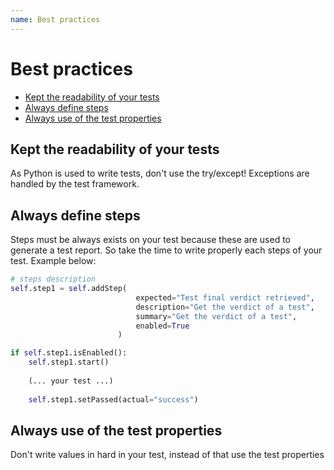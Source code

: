 ```yaml
---
name: Best practices
---
```


# Best practices

- [Kept the readability of your tests](best_practices#kept-the-readability-of-your-tests)
- [Always define steps](best_practices#always-define-steps)
- [Always use of the test properties](best_practices#always-use-of-the-test-properties)

## Kept the readability of your tests

As Python is used to write tests, don't use the try/except! Exceptions are handled by the test framework.

## Always define steps 

Steps must be always exists on your test because these are used to generate a test report.
So take the time to write properly each steps of your test. Example below:

```python
# steps description
self.step1 = self.addStep(
                            expected="Test final verdict retrieved", 
                            description="Get the verdict of a test", 
                            summary="Get the verdict of a test", 
                            enabled=True
                        )
```

```python 
if self.step1.isEnabled():
    self.step1.start()
        
    (... your test ...)
    
    self.step1.setPassed(actual="success")
```
    
## Always use of the test properties

Don't write values in hard in your test, instead of that use the test properties